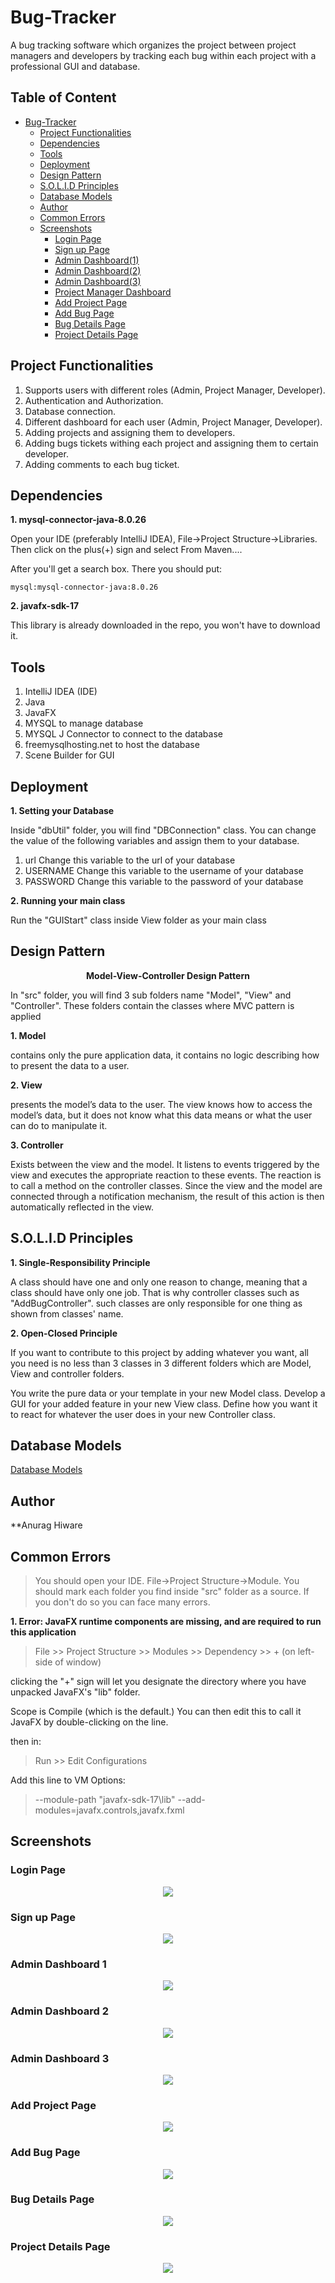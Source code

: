# Bug-Tracker
A bug tracking software which organizes the project between project managers and developers by tracking each bug within each project with a professional GUI and database.

## Table of Content
- [Bug-Tracker](#bug-tracker)
  * [Project Functionalities](#project-functionalities)
  * [Dependencies](#dependencies)
  * [Tools](#tools)
  * [Deployment](#deployment)
  * [Design Pattern](#design-pattern)
  * [S.O.L.I.D Principles](#solid-principles)
  * [Database Models](#database-models)
  * [Author](#author)
  * [Common Errors](#common-errors)
  * [Screenshots](#screenshots)
    + [Login Page](#login-page)
    + [Sign up Page](#sign-up-page)
    + [Admin Dashboard(1)](#admin-dashboard-1)
    + [Admin Dashboard(2)](#admin-dashboard-2)
    + [Admin Dashboard(3)](#admin-dashboard-3)
    + [Project Manager Dashboard](#project-manager-dashboard)
    + [Add Project Page](#add-project-page)
    + [Add Bug Page](#add-bug-page)
    + [Bug Details Page](#bug-details-page)
    + [Project Details Page](#project-details-page)

## Project Functionalities
1. Supports users with different roles (Admin, Project Manager, Developer).
2. Authentication and Authorization.
3. Database connection.
4. Different dashboard for each user (Admin, Project Manager, Developer).
5. Adding projects and assigning them to developers.
6. Adding bugs tickets withing each project and assigning them to certain developer.
7. Adding comments to each bug ticket.

## Dependencies
**1. mysql-connector-java-8.0.26**

Open your IDE (preferably IntelliJ IDEA), File->Project Structure->Libraries. Then click on the plus(+) sign and select From Maven....

After you'll get a search box. There you should put:

    mysql:mysql-connector-java:8.0.26

**2. javafx-sdk-17**

This library is already downloaded in the repo, you won't have to download it.

## Tools
1. IntelliJ IDEA (IDE)
2. Java
3. JavaFX
4. MYSQL to manage database
5. MYSQL J Connector to connect to the database
6. freemysqlhosting.net to host the database
7. Scene Builder for GUI


## Deployment
**1. Setting your Database**

Inside "dbUtil" folder, you will find "DBConnection" class. You can change the value of the following variables and assign them to your database.

1. url
   Change this variable to the url of your database
2. USERNAME
   Change this variable to the username of your database
3. PASSWORD
   Change this variable to the password of your database

**2. Running your main class**

Run the "GUIStart" class inside View folder as your main class


## Design Pattern
<p align="center">
 <strong> Model-View-Controller Design Pattern</strong>
</p>


In "src" folder, you will find 3 sub folders name "Model", "View" and "Controller". These folders contain the classes where MVC pattern is applied

**1. Model**

contains only the pure application data, it contains no logic describing how to present the data to a user.

**2. View**

presents the model’s data to the user. The view knows how to access the model’s data, but it does not know what this data means or what the user can do to manipulate it.

**3. Controller**

Exists between the view and the model. It listens to events triggered by the view and executes the appropriate reaction to these events. The reaction is to call a method on the controller classes. Since the view and the model are connected through a notification mechanism, the result of this action is then automatically reflected in the view.

## S.O.L.I.D Principles
**1. Single-Responsibility Principle**

A class should have one and only one reason to change, meaning that a class should have only one job. That is why controller classes such as "AddBugController". such classes are only responsible for one thing as shown from classes' name.

**2.  Open-Closed Principle**

If you want to contribute to this project by adding whatever you want, all you need is no less than 3 classes in 3 different folders which are Model, View and controller folders.

You write the pure data or your template in your new Model class. Develop a GUI for your added feature in your new View class. Define how you want it to react for whatever the user does in your new Controller class.


## Database Models
[Database Models](Database%20Models)

## Author
**Anurag Hiware

## Common Errors
> You should open your IDE. File->Project Structure->Module. You should mark each folder you find inside "src" folder as a source. If you don't do so you can face many errors.

**1. Error: JavaFX runtime components are missing, and are required to run this application**
> File >> Project Structure >> Modules >> Dependency >> + (on left-side of window)

clicking the "+" sign will let you designate the directory where you have unpacked JavaFX's "lib" folder.

Scope is Compile (which is the default.) You can then edit this to call it JavaFX by double-clicking on the line.

then in:

> Run >> Edit Configurations

Add this line to VM Options:

> --module-path "javafx-sdk-17\lib" --add-modules=javafx.controls,javafx.fxml

## Screenshots
### Login Page
<p align="center">
  <img src="https://user-images.githubusercontent.com/41492875/134807539-e8cad699-50c7-4b40-b1ce-92d91c8c7ad0.png"/>
</p>

### Sign up Page
<p align="center">
  <img src="https://user-images.githubusercontent.com/41492875/134807538-d7120601-6619-4162-9b68-0453ca2d2d11.png"/>
</p>

### Admin Dashboard 1
<p align="center">
  <img src="https://user-images.githubusercontent.com/41492875/134807529-af9197d5-9d61-4ae9-ae83-221f0450ab6a.png"/>
</p>

### Admin Dashboard 2
<p align="center">
  <img src="https://user-images.githubusercontent.com/41492875/134807535-72b72d35-c526-4de2-8422-38aceb84b850.png"/>
</p>

### Admin Dashboard 3
<p align="center">
  <img src="https://user-images.githubusercontent.com/41492875/134807534-27caade9-368b-4fb7-a238-b751468cfdf4.png"/>
</p>

### Add Project Page
<p align="center">
  <img src="https://user-images.githubusercontent.com/41492875/134807537-907aa061-aaab-4027-9694-fa7c4fc5a7ab.png"/>
</p>

### Add Bug Page
<p align="center">
  <img src="https://user-images.githubusercontent.com/41492875/134807536-d11ab801-8054-462e-8eab-8494ac46d3eb.png"/>
</p>

### Bug Details Page
<p align="center">
  <img src="https://user-images.githubusercontent.com/41492875/134807530-668c692d-48dd-4806-8a2a-71e909aa7b63.png"/>
</p>

### Project Details Page
<p align="center">
  <img src="https://user-images.githubusercontent.com/41492875/134807526-feb99d5d-4dc1-4780-b685-4f9d10b4210f.png"/>
</p>



